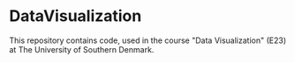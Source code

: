 # DataVisualization

This repository contains code, used in the course "Data Visualization" (E23) at The University of Southern Denmark. 
